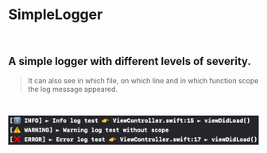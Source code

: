 # SimpleLogger

&nbsp;

## A simple logger with different levels of severity. 
> It can also see in which file, on which line and in which function scope the log message appeared.

&nbsp;

![LogScreenshot PNG](/LogSS.png)
